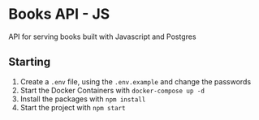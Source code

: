 # Books API - JS
API for serving books built with Javascript and Postgres

## Starting
1. Create a `.env` file, using the `.env.example` and change the passwords
2. Start the Docker Containers with `docker-compose up -d`
3. Install the packages with `npm install`
4. Start the project with `npm start`